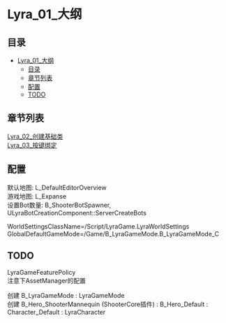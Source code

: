 # Lyra_01_大纲
## 目录
- [Lyra_01_大纲](#lyra_01_大纲)
    - [目录](#目录)
    - [章节列表](#章节列表)
    - [配置](#配置)
    - [TODO](#todo)

## 章节列表
[Lyra_02_创建基础类](Lyra_02_创建基础类.md)  
[Lyra_03_按键绑定](Lyra_03_按键绑定.md)  

## 配置
默认地图: L_DefaultEditorOverview  
游戏地图: L_Expanse  
设置Bot数量: B_ShooterBotSpawner, ULyraBotCreationComponent::ServerCreateBots  

WorldSettingsClassName=/Script/LyraGame.LyraWorldSettings
GlobalDefaultGameMode=/Game/B_LyraGameMode.B_LyraGameMode_C

## TODO
LyraGameFeaturePolicy  
注意下AssetManager的配置

创建 B_LyraGameMode : LyraGameMode  
创建 B_Hero_ShooterMannequin (ShooterCore插件) : B_Hero_Default : Character_Default : LyraCharacter  

